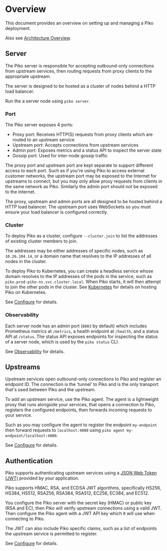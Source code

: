 # Overview

This document provides an overview on setting up and managing a Piko
deployment.

Also see [Architecture Overview](../architecture/overview.md).

## Server
The Piko server is responsible for accepting outbound-only connections from
upstream services, then routing requests from proxy clients to the appropriate
upstream.

The server is designed to be hosted as a cluster of nodes behind a HTTP load
balancer.

Run the a server node using `piko server`.

### Port

The Piko server exposes 4 ports:
* Proxy port: Receives HTTP(S) requests from proxy clients which are routed to
an upstream service
* Upstream port: Accepts connections from upstream services
* Admin port: Exposes metrics and a status API to inspect the server state
* Gossip port: Used for inter-node gossip traffic

The proxy port and upstream port are kept separate to support different access
to each port. Such as if you're using Piko to access external customer
networks, the upstream port may be exposed to the Internet for upstreams to
connect, but you may only allow proxy requests from clients in the same network
as Piko. Similarly the admin port should not be exposed to the Internet.

The proxy, upstream and admin ports are all designed to be hosted behind a HTTP
load balancer. The upstream port uses WebSockets so you must ensure your load
balancer is configured correctly.

### Cluster

To deploy Piko as a cluster, configure `--cluster.join` to list the addresses
of existing cluster members to join.

The addresses may be either addresses of specific nodes, such as
`10.26.104.14`, or a domain name that resolves to the IP addresses of all nodes
in the cluster.

To deploy Piko to Kubernetes, you can create a headless service whose domain
resolves to the IP addresses of the pods in the service, such as
`piko.prod-piko-ns.svc.cluster.local`. When Piko starts, it will then attempt
to join the other pods in the cluster. See [Kubernetes](./kubernetes.md) for
details on hosting Piko on Kubernetes.

See [Configure](./configure.md) for details.

### Observability

Each server node has an admin port (`8003` by default) which includes
Prometheus metrics at `/metrics`, a health endpoint at `/health`, and a status
API at `/status`. The status API exposes endpoints for inspecting the status of
a server node, which is used by the `piko status` CLI.

See [Observability](./observability.md) for details.

## Upstreams

Upstream services open outbound-only connections to Piko and register an
endpoint ID. The connection is the ‘tunnel’ to Piko and is the only transport
that's used between Piko and the upstream.

To add an upstream service, use the Piko agent. The agent is a lightweight
proxy that runs alongside your services, that opens a connection to Piko,
registers the configured endpoints, then forwards incoming requests to your
service.

Such as you may configure the agent to register the endpoint `my-endpoint` then
forward requests to `localhost:4000` using
`piko agent my-endpoint/localhost:4000`.

See [Configure](./configure.md) for details.

## Authentication

Piko supports authenticating upstream services using a
[JSON Web Token (JWT)](https://jwt.io/) provided by your application.

Piko supports HMAC, RSA, and ECDSA JWT algorithms, specifically HS256, HS384,
HS512, RSA256, RSA384, RSA512, EC256, EC384, and EC512.

You configure the Piko server with the secret key (HMAC) or public key (RSA and
EC), then Piko will verify upstream connections using a valid JWT. Then
configure the Piko agent with a JWT API key which it will use when connecting
to Piko.

The JWT can also include Piko specific claims, such as a list of endpoints the
upstream service is permitted to register.

See [Configure](./configure.md) for details.
